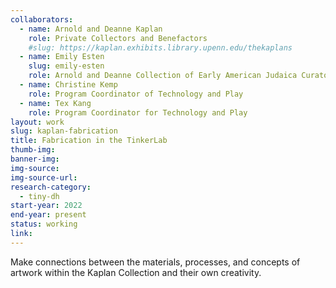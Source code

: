 ```yaml
---
collaborators: 
  - name: Arnold and Deanne Kaplan
    role: Private Collectors and Benefactors
    #slug: https://kaplan.exhibits.library.upenn.edu/thekaplans
  - name: Emily Esten
    slug: emily-esten
    role: Arnold and Deanne Collection of Early American Judaica Curator of Digital Humanities 
  - name: Christine Kemp
    role: Program Coordinator of Technology and Play
  - name: Tex Kang
    role: Program Coordinator for Technology and Play
layout: work
slug: kaplan-fabrication
title: Fabrication in the TinkerLab  
thumb-img: 
banner-img: 
img-source: 
img-source-url: 
research-category:
  - tiny-dh
start-year: 2022
end-year: present
status: working
link: 
---
```


Make connections between the materials, processes, and concepts of artwork within the Kaplan Collection and their own creativity.
